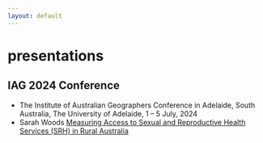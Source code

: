 ```yaml
---
layout: default
---
```


# presentations

## IAG 2024 Conference 

- The Institute of Australian Geographers Conference in Adelaide, South Australia, The University of Adelaide, 1 – 5 July, 2024
- Sarah Woods [Measuring Access to Sexual and Reproductive Health Services (SRH) in Rural Australia](https://iag-health-geography-study-group.github.io/presentations/2024-07-01-IAG-Conference-Adelaide/20240625_SR%20presentation_S.%20Wood.pdf)

